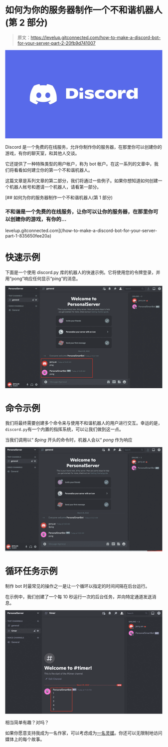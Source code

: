 # 如何为你的服务器制作一个不和谐机器人(第 2 部分)

> 原文：<https://levelup.gitconnected.com/how-to-make-a-discord-bot-for-your-server-part-2-20fb9d741007>

![](img/f99a4d25aedb651010dc9449f7c8c00e.png)

Discord 是一个免费的在线服务，允许你制作你的服务器，在那里你可以创建你的游戏，有你的聊天室，和其他人交谈。

它还提供了一种特殊类型的用户帐户，称为 bot 帐户。在这一系列的文章中，我们将看看如何建立你的第一个不和谐机器人。

这篇文章是系列文章的第二部分，我们将通过一些例子。如果你想知道如何创建一个机器人帐号和邀请一个机器人，请看第一部分。

[](/how-to-make-a-discord-bot-for-your-server-part-1-835650fee20a) [## 如何为你的服务器制作一个不和谐机器人(第 1 部分)

### 不和谐是一个免费的在线服务，让你可以让你的服务器，在那里你可以创建你的游戏，有你的…

levelup.gitconnected.com](/how-to-make-a-discord-bot-for-your-server-part-1-835650fee20a) 

# 快速示例

下面是一个使用 discord.py 库的机器人的快速示例。它将使用您的令牌登录，并用“pong”响应任何显示“ping”的消息。

![](img/6325005fa71b3f806b4147f21a5f5885.png)

# 命令示例

我们将最终需要创建多个命令来与使用不和谐机器人的用户进行交互。幸运的是，`discord.py`有一个内置的指挥系统，可以让我们做到这一点。

当我们调用以“ *$ping* 开头的命令时，机器人会以“ *pong* 作为响应

![](img/63e7b7f02dd7096367ccf0f4f5653b80.png)

# 循环任务示例

制作 bot 时最常见的操作之一是让一个循环以指定的时间间隔在后台运行。

在示例中，我们创建了一个每 10 秒运行一次的后台任务，并向特定通道发送消息。

![](img/1dbd18dbe49000b2ab373e8a3ec06c8b.png)

相当简单有趣？对吗？

如果你愿意支持我成为一名作家，可以考虑成为[一名灵媒](https://jerryan.medium.com/membership)。你还可以无限制地访问媒体上的每个故事。